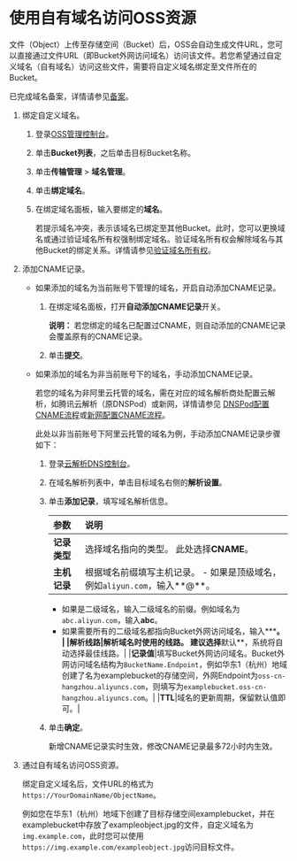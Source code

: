 # 使用自有域名访问OSS资源

文件（Object）上传至存储空间（Bucket）后，OSS会自动生成文件URL，您可以直接通过文件URL（即Bucket外网访问域名）访问该文件。若您希望通过自定义域名（自有域名）访问这些文件，需要将自定义域名绑定至文件所在的Bucket。

已完成域名备案，详情请参见[备案](https://beian.aliyun.com/order/selfBaIndex.htm)。

1.  绑定自定义域名。

    1.  登录[OSS管理控制台](https://oss.console.aliyun.com/)。

    2.  单击**Bucket列表**，之后单击目标Bucket名称。

    3.  单击**传输管理** \> **域名管理**。

    4.  单击**绑定域名**。

    5.  在绑定域名面板，输入要绑定的**域名**。

        若提示域名冲突，表示该域名已绑定至其他Bucket。此时，您可以更换域名或通过验证域名所有权强制绑定域名。验证域名所有权会解除域名与其他Bucket的绑定关系。详情请参见[验证域名所有权](/cn.zh-CN/控制台用户指南/存储空间管理/传输管理/绑定自定义域名.md)。

2.  添加CNAME记录。

    -   如果添加的域名为当前账号下管理的域名，开启自动添加CNAME记录。
        1.  在绑定域名面板，打开**自动添加CNAME记录**开关。

            **说明：** 若您绑定的域名已配置过CNAME，则自动添加的CNAME记录会覆盖原有的CNAME记录。

        2.  单击**提交**。
    -   如果添加的域名为非当前账号下的域名，手动添加CNAME记录。

        若您的域名为非阿里云托管的域名，需在对应的域名解析商处配置云解析，如腾讯云解析（原DNSPod）或新网，详情请参见 [DNSPod配置CNAME流程](https://help.aliyun.com/document_detail/27145.html)或[新网配置CNAME流程](https://help.aliyun.com/document_detail/27144.html#title-6nk-0q4-2w1)。

        此处以非当前账号下阿里云托管的域名为例，手动添加CNAME记录步骤如下：

        1.  登录[云解析DNS控制台](https://dns.console.aliyun.com/#/dns/domainList)。
        2.  在域名解析列表中，单击目标域名右侧的**解析设置**。
        3.  单击**添加记录**，填写域名解析信息。

            |参数|说明|
            |:-|:-|
            |**记录类型**|选择域名指向的类型。 此处选择**CNAME**。|
            |**主机记录**|根据域名前缀填写主机记录。             -   如果是顶级域名，例如`aliyun.com`，输入**@**。
            -   如果是二级域名，输入二级域名的前缀。例如域名为`abc.aliyun.com`，输入**abc**。
            -   如果需要所有的二级域名都指向Bucket外网访问域名，输入**\***。 |
            |**解析线路**|解析域名时使用的线路。 建议选择**默认**，系统将自动选择最佳线路。|
            |**记录值**|填写Bucket外网访问域名。Bucket外网访问域名结构为`BucketName.Endpoint`，例如华东1（杭州）地域创建了名为examplebucket的存储空间，外网Endpoint为`oss-cn-hangzhou.aliyuncs.com`，则填写为`examplebucket.oss-cn-hangzhou.aliyuncs.com`。|
            |**TTL**|域名的更新周期，保留默认值即可。|

        4.  单击**确定**。

            新增CNAME记录实时生效，修改CNAME记录最多72小时内生效。

3.  通过自有域名访问OSS资源。

    绑定自定义域名后，文件URL的格式为`https://YourDomainName/ObjectName`。

    例如您在华东1（杭州）地域下创建了目标存储空间examplebucket，并在examplebucket中存放了exampleobject.jpg的文件，自定义域名为`img.example.com`，此时您可以使用`https://img.example.com/exampleobject.jpg`访问目标文件。


